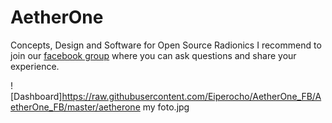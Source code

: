 # AetherOne
Concepts, Design and Software for Open Source Radionics
I recommend to join our [facebook group](https://www.facebook.com/groups/174120139896076/) where you can ask questions and share your experience.

![Dashboard]https://raw.githubusercontent.com/Eiperocho/AetherOne_FB/AetherOne_FB/master/aetherone my foto.jpg

